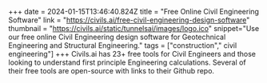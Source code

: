 +++
date = 2024-01-15T13:46:40.824Z
title = "Free Online Civil Engineering Software"
link = "https://civils.ai/free-civil-engineering-design-software"
thumbnail = "https://civils.ai/static/tunnelsai/images/logo.ico"
snippet="Use our free online Civil Engineering design software for Geotechnical Engineering and Structural Engineering."
tags = ["construction"," civil engineering"]
+++
Civils.ai has 23+ free tools for Civil Engineers and those looking to understand first principle Engineering calculations. Several of their free tools are open-source with links to their Github repo.
